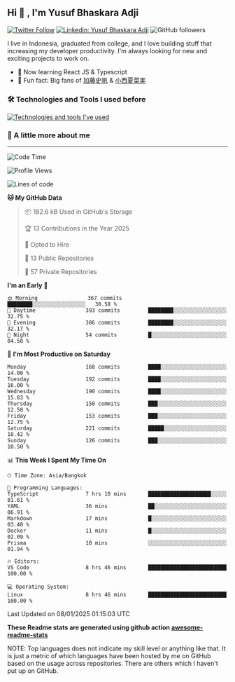 ## Hi 👋 , I'm Yusuf Bhaskara Adji

[![Twitter Follow](https://img.shields.io/twitter/follow/frelein_asli?label=Follow)](https://twitter.com/intent/follow?screen_name=frelein_asli)
[![Linkedin: Yusuf Bhaskara Adji](https://img.shields.io/badge/-yusufadji-blue?style=flat-square&logo=Linkedin&logoColor=white&link=https://www.linkedin.com/in/yusuf-bhaskara-adji/)](https://www.linkedin.com/in/yusuf-bhaskara-adji/)
![GitHub followers](https://img.shields.io/github/followers/yusufadji?label=Follow&style=social)

I live in Indonesia, graduated from college, and I love building stuff that increasing my developer productivity. I'm always looking for new and exciting projects to work on.

- 🌱 Now learning React JS & Typescript
- 🐻 Fun fact: Big fans of [加藤史帆](https://www.instagram.com/katoshi.official/) & [小西夏菜実](https://www.instagram.com/konishi773_official/)

### 🛠️ Technologies and Tools I used before

[![Technologies and tools I've used](https://skillicons.dev/icons?i=html,css,js,ts,php,python,kotlin,tailwind,bootstrap,next,express,sequelize,mysql,prisma,firebase,vercel,vscode,androidstudio,bash,git,postman,figma,docker,linux&perline=12)](#)

### 🐣 A little more about me

---

<!--START_SECTION:waka-->
![Code Time](http://img.shields.io/badge/Code%20Time-1%2C236%20hrs%2042%20mins-blue)

![Profile Views](http://img.shields.io/badge/Profile%20Views-0-blue)

![Lines of code](https://img.shields.io/badge/From%20Hello%20World%20I%27ve%20Written-780.6%20thousand%20lines%20of%20code-blue)

**🐱 My GitHub Data** 

> 📦 182.6 kB Used in GitHub's Storage 
 > 
> 🏆 13 Contributions in the Year 2025
 > 
> 💼 Opted to Hire
 > 
> 📜 13 Public Repositories 
 > 
> 🔑 57 Private Repositories 
 > 
**I'm an Early 🐤** 

```text
🌞 Morning                367 commits         ████████░░░░░░░░░░░░░░░░░   30.58 % 
🌆 Daytime                393 commits         ████████░░░░░░░░░░░░░░░░░   32.75 % 
🌃 Evening                386 commits         ████████░░░░░░░░░░░░░░░░░   32.17 % 
🌙 Night                  54 commits          █░░░░░░░░░░░░░░░░░░░░░░░░   04.50 % 
```
📅 **I'm Most Productive on Saturday** 

```text
Monday                   168 commits         ████░░░░░░░░░░░░░░░░░░░░░   14.00 % 
Tuesday                  192 commits         ████░░░░░░░░░░░░░░░░░░░░░   16.00 % 
Wednesday                190 commits         ████░░░░░░░░░░░░░░░░░░░░░   15.83 % 
Thursday                 150 commits         ███░░░░░░░░░░░░░░░░░░░░░░   12.50 % 
Friday                   153 commits         ███░░░░░░░░░░░░░░░░░░░░░░   12.75 % 
Saturday                 221 commits         █████░░░░░░░░░░░░░░░░░░░░   18.42 % 
Sunday                   126 commits         ███░░░░░░░░░░░░░░░░░░░░░░   10.50 % 
```


📊 **This Week I Spent My Time On** 

```text
🕑︎ Time Zone: Asia/Bangkok

💬 Programming Languages: 
TypeScript               7 hrs 10 mins       ████████████████████░░░░░   81.61 % 
YAML                     36 mins             ██░░░░░░░░░░░░░░░░░░░░░░░   06.91 % 
Markdown                 17 mins             █░░░░░░░░░░░░░░░░░░░░░░░░   03.40 % 
Docker                   11 mins             █░░░░░░░░░░░░░░░░░░░░░░░░   02.09 % 
Prisma                   10 mins             ░░░░░░░░░░░░░░░░░░░░░░░░░   01.94 % 

🔥 Editors: 
VS Code                  8 hrs 46 mins       █████████████████████████   100.00 % 

💻 Operating System: 
Linux                    8 hrs 46 mins       █████████████████████████   100.00 % 
```


 Last Updated on 08/01/2025 01:15:03 UTC
<!--END_SECTION:waka-->

**These Readme stats are generated using github action [awesome-readme-stats](https://github.com/anmol098/waka-readme-stats)**

NOTE: Top languages does not indicate my skill level or anything like that. It is just a metric of which languages have been hosted by me on GitHub based on the usage across repositories. There are others which I haven't put up on GitHub.
